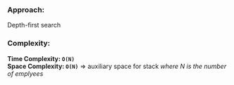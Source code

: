 ### Approach:
Depth-first search
​
### Complexity:
**Time Complexity: `O(N)`**\
**Space Complexity: `O(N)`** => auxiliary space for stack
*where N is the number of emplyees*